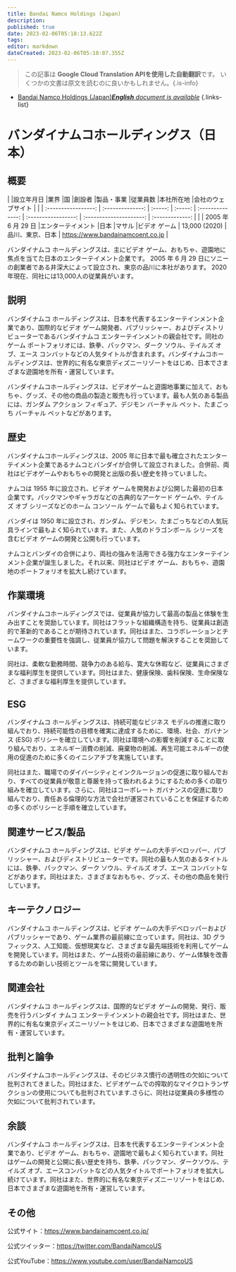 ```yaml
---
title: Bandai Namco Holdings (Japan)
description: 
published: true
date: 2023-02-06T05:18:13.622Z
tags: 
editor: markdown
dateCreated: 2023-02-06T05:18:07.355Z
---
```


> この記事は **Google Cloud Translation APIを使用した自動翻訳**です。
いくつかの文書は原文を読むのに良いかもしれません。{.is-info}



- [Bandai Namco Holdings (Japan)***English** document is available*](/en/Knowledge-base/Dictionary/Company/bandai-namco-holdings-japan)
{.links-list}


# バンダイナムコホールディングス（日本）

## 概要

| |設立年月日 |業界 |国 |創設者 |製品・事業 |従業員数 |本社所在地 |会社のウェブサイト |
| | :-----------------: | :--------------: | :-----: | :-----: | :--------------: | :-----------------: | :---------------------: | :-------------: |
| | 2005 年 6 月 29 日 |エンターテイメント |日本 |マサル |ビデオ ゲーム | 13,000 (2020) |品川、東京、日本 | https://www.bandainamcoent.co.jp |

バンダイナムコ ホールディングスは、主にビデオ ゲーム、おもちゃ、遊園地に焦点を当てた日本のエンターテイメント企業です。 2005 年 6 月 29 日にソニーの創業者である井深大によって設立され、東京の品川に本社があります。 2020年現在、同社には13,000人の従業員がいます。

## 説明

バンダイナムコ ホールディングスは、日本を代表するエンターテインメント企業であり、国際的なビデオ ゲーム開発者、パブリッシャー、およびディストリビューターであるバンダイナムコ エンターテインメントの親会社です。同社のゲーム ポートフォリオには、鉄拳、パックマン、ダーク ソウル、テイルズ オブ、エース コンバットなどの人気タイトルが含まれます。バンダイナムコホールディングスは、世界的に有名な東京ディズニーリゾートをはじめ、日本でさまざまな遊園地を所有・運営しています。

バンダイナムコホールディングスは、ビデオゲームと遊園地事業に加えて、おもちゃ、グッズ、その他の商品の製造と販売も行っています。最も人気のある製品には、ガンダム アクション フィギュア、デジモン バーチャル ペット、たまごっち バーチャル ペットなどがあります。

## 歴史

バンダイナムコホールディングスは、2005 年に日本で最も確立されたエンターテイメント企業であるナムコとバンダイが合併して設立されました。合併前、両社はビデオゲームやおもちゃの開発と出版の長い歴史を持っていました。

ナムコは 1955 年に設立され、ビデオ ゲームを開発および公開した最初の日本企業です。パックマンやギャラガなどの古典的なアーケード ゲームや、テイルズ オブ シリーズなどのホーム コンソール ゲームで最もよく知られています。

バンダイは 1950 年に設立され、ガンダム、デジモン、たまごっちなどの人気玩具ラインで最もよく知られています。また、人気のドラゴンボール シリーズを含むビデオ ゲームの開発と公開も行っています。

ナムコとバンダイの合併により、両社の強みを活用できる強力なエンターテインメント企業が誕生しました。それ以来、同社はビデオ ゲーム、おもちゃ、遊園地のポートフォリオを拡大し続けています。

## 作業環境

バンダイナムコホールディングスでは、従業員が協力して最高の製品と体験を生み出すことを奨励しています。同社はフラットな組織構造を持ち、従業員は創造的で革新的であることが期待されています。同社はまた、コラボレーションとチームワークの重要性を強調し、従業員が協力して問題を解決することを奨励しています。

同社は、柔軟な勤務時間、競争力のある給与、寛大な休暇など、従業員にさまざまな福利厚生を提供しています。同社はまた、健康保険、歯科保険、生命保険など、さまざまな福利厚生を提供しています。

## ESG

バンダイナムコ ホールディングスは、持続可能なビジネス モデルの推進に取り組んでおり、持続可能性の目標を確実に達成するために、環境、社会、ガバナンス (ESG) ポリシーを確立しています。同社は環境への影響を削減することに取り組んでおり、エネルギー消費の削減、廃棄物の削減、再生可能エネルギーの使用の促進のために多くのイニシアチブを実施しています。

同社はまた、職場でのダイバーシティとインクルージョンの促進に取り組んでおり、すべての従業員が敬意と尊厳を持って扱われるようにするための多くの取り組みを確立しています。さらに、同社はコーポレート ガバナンスの促進に取り組んでおり、責任ある倫理的な方法で会社が運営されていることを保証するための多くのポリシーと手順を確立しています。

## 関連サービス/製品

バンダイナムコ ホールディングスは、ビデオ ゲームの大手デベロッパー、パブリッシャー、およびディストリビューターです。同社の最も人気のあるタイトルには、鉄拳、パックマン、ダーク ソウル、テイルズ オブ、エース コンバットなどがあります。同社はまた、さまざまなおもちゃ、グッズ、その他の商品を発行しています。

## キーテクノロジー

バンダイナムコ ホールディングスは、ビデオ ゲームの大手デベロッパーおよびパブリッシャーであり、ゲーム業界の最前線に立っています。同社は、3D グラフィックス、人工知能、仮想現実など、さまざまな最先端技術を利用してゲームを開発しています。同社はまた、ゲーム技術の最前線にあり、ゲーム体験を改善するための新しい技術とツールを常に開発しています。

## 関連会社

バンダイナムコ ホールディングスは、国際的なビデオ ゲームの開発、発行、販売を行うバンダイ ナムコ エンターテインメントの親会社です。同社はまた、世界的に有名な東京ディズニーリゾートをはじめ、日本でさまざまな遊園地を所有・運営しています。

## 批判と論争

バンダイナムコホールディングスは、そのビジネス慣行の透明性の欠如について批判されてきました。同社はまた、ビデオゲームでの搾取的なマイクロトランザクションの使用についても批判されています.さらに、同社は従業員の多様性の欠如について批判されています。

## 余談

バンダイナムコ ホールディングスは、日本を代表するエンターテインメント企業であり、ビデオ ゲーム、おもちゃ、遊園地で最もよく知られています。同社はゲームの開発と公開に長い歴史を持ち、鉄拳、パックマン、ダークソウル、テイルズ オブ、エースコンバットなどの人気タイトルでポートフォリオを拡大し続けています。同社はまた、世界的に有名な東京ディズニーリゾートをはじめ、日本でさまざまな遊園地を所有・運営しています。

## その他

公式サイト：https://www.bandainamcoent.co.jp/

公式ツイッター：https://twitter.com/BandaiNamcoUS

公式YouTube：https://www.youtube.com/user/BandaiNamcoUS